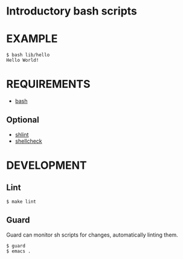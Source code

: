 # Introductory bash scripts

# EXAMPLE

```
$ bash lib/hello
Hello World!
```

# REQUIREMENTS

* [bash](https://www.gnu.org/software/bash/)

## Optional

* [shlint](https://github.com/duggan/shlint)
* [shellcheck](http://www.shellcheck.net/)

# DEVELOPMENT

## Lint

```
$ make lint
```

## Guard

Guard can monitor sh scripts for changes, automatically linting them.

```
$ guard
$ emacs .
```
